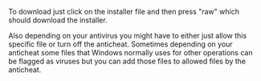 To download just click on the installer file and then press "raw" which should download the installer. 

Also depending on your antivirus you might have to either just allow this specific file or turn off the anticheat. Sometimes depending on your anticheat some files that Windows normally uses for other operations can be flagged as viruses but you can add those files
to allowed files by the anticheat.
